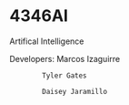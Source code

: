 # 4346AI
Artifical Intelligence 


Developers: 
            Marcos Izaguirre
            
            Tyler Gates
            
            Daisey Jaramillo
